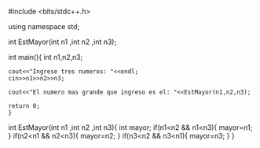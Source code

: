 #include <bits/stdc++.h>

using namespace std;

int EstMayor(int n1 ,int n2 ,int n3);

int main(){
	int n1,n2,n3;
	
	cout<<"Ingrese tres numeros: "<<endl;
	cin>>n1>>n2>>n3;
	
	cout<<"El numero mas grande que ingreso es el: "<<EstMayor(n1,n2,n3);
	
	return 0;
	}

int EstMayor(int n1 ,int n2 ,int n3){
	int mayor;
	if(n1<n2 && n1<n3){
		mayor=n1;
	}
		if(n2<n1 && n2<n3){
		mayor=n2;
	}
		if(n3<n2 && n3<n1){
		mayor=n3;
	}
}
